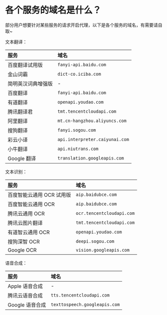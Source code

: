 # 各个服务的域名是什么？

部分用户想要针对某些服务的请求开启代理，以下是各个服务的域名，有需要请自取~

文本翻译：

| 服务 | 域名 |
| :-- | :-- |
| 百度翻译试用版 | `fanyi-api.baidu.com` |
| 金山词霸 | `dict-co.iciba.com` |
| 简明英汉词典增强版 | - |
| 百度翻译 | `fanyi-api.baidu.com` |
| 有道翻译 | `openapi.youdao.com` |
| 腾讯翻译君 | `tmt.tencentcloudapi.com` |
| 阿里翻译 | `mt.cn-hangzhou.aliyuncs.com` |
| 搜狗翻译 | `fanyi.sogou.com` |
| 彩云小译 | `api.interpreter.caiyunai.com` |
| 小牛翻译 | `api.niutrans.com` |
| Google 翻译 | `translation.googleapis.com` |

文本识别：

| 服务 | 域名 |
| :-- | :-- |
| 百度智能云通用 OCR 试用版 | `aip.baidubce.com` |
| 百度智能云通用 OCR | `aip.baidubce.com` |
| 腾讯云通用 OCR | `ocr.tencentcloudapi.com` |
| 腾讯云图片翻译 | `tmt.tencentcloudapi.com` |
| 有道智云通用 OCR | `openapi.youdao.com` |
| 搜狗深智 OCR | `deepi.sogou.com` |
| Google OCR | `vision.googleapis.com` |

语音合成：

| 服务 | 域名 |
| :-- | :-- |
| Apple 语音合成 | - |
| 腾讯云语音合成 | `tts.tencentcloudapi.com` |
| Google 语音合成 | `texttospeech.googleapis.com` |

